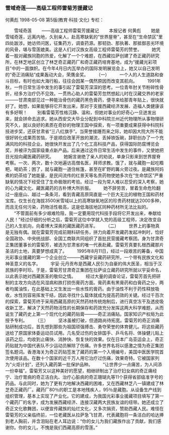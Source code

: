 ### 雪域奇莲——高级工程师雷菊芳援藏记
何黄彪
1998-05-08
第5版(教育·科技·文化)
专栏：

　　雪域奇莲
　　——高级工程师雷菊芳援藏记
　　本报记者  何黄彪
　　她是雪域奇莲，远离内地，久别亲人，赴高寒缺氧的“世界屋脊”，甚至在“生命禁区”里四处跋涉。她访师问医，征集药方，调查药源。那韧劲、那执著、那抵御恶劣环境的风骨，堪与雪莲媲美。这是人们对汉族女高级工程师雷菊芳的赞誉。
　　她凭着一股对藏族同胞的热爱，化解了一个个难题，在西藏拉萨创建了奇正藏药研究所，在林芝地区创立了林芝奇正藏药厂和奇正藏药培育基地，成为“援藏光彩项目”中的一面旗帜。在今年4月日内瓦举办的国际发明展览会上，她又以自己发明的“奇正消痛贴”成果轰动大会，荣膺金奖。
　　（一）
　　一个人的人生道路和奋斗目标，有时也如大海行船，往往会因某一偶然原因而改变其航向。
　　1991年秋，一件日常生活中发生的事引起了雷菊芳深深的思考。一位青年肘关节粉碎性骨折，经多方治疗仍不见效。一贯热心助人的雷菊芳忽然想起儿时在汉藏交界的老家———甘肃南部见过一种能治骨伤的藏药黑色膏药，便寻来给那青年贴上，很快就好了。她想，如果能够将它开发出来，那对于支援西藏经济发展、造福人类健康该有多好啊！
　　别看雷菊芳性格沉静、温和，但她对事业的好奇心一旦迸发出来，就会拼命去追求。她从西安交大毕业分配到中科院兰州近代物理所从事物理研究不久，就以良好的素质在奇妙的物理王国中探索，有一项重要成果获得中科院科技进步奖，还获甘肃省“三八红旗手”。当荣誉接踵而来之际，她却因大院大所不能很好转化成果而苦恼，于是顺应改革开放的潮流，丢掉铁饭碗，辞职创办了一个充满风险的科技企业。她很快开发出了几个化工高科技产品，获得国际防腐博览会奖，并被评为国家级重点新产品。后来通过这件日常生活中发生的事件，又使她把目光投向藏医藏药研究。
　　她婉言谢绝了亲人的劝说，单身只影来到世界屋脊考察。一次、两次，数十次地遍访高僧名医，拜师求教。饿了，就与藏胞一起吃糌粑，喝奶茶；困了，就与藏胞一道住帐篷，甚至在旷野的篝火旁过夜。是藏族阿妈煮的奶茶给了她能量，是民间流传的红景天等名贵药物使她多次在“生命禁区”严重缺氧的情况下经受住了生命极限的考验。经过一段为常人难以忍受的深入考察，她的心为藏文化、藏医藏药的古朴博大所折服。
　　她不辞劳苦，冒着生命危险翻过一座座山、越过一条条河，看到青藏高原简直是一个巨大无比的植物王国和药材宝库。仅生长在海拔3500米雪域以上的高寒缺氧地区的珍贵药材就达2000多种，而且无任何污染，药物活性极高，这是低海拔地区同种药材所无法比拟的。
　　“不管面前有多少艰难险阻，我一定要用现代科技手段将它开发出来，奉献给人民！”经过仔细的分析之后，雷菊芳这位中学就入党的高级工程师，决定改变自己的人生航向，向着博大深奥的藏医藏药进军。
　　（二）
　　世界上的事物真是无独有偶。就在雷菊芳完成前期科研任务，拼力向着开发藏药发起冲刺时，恰好全国政协、中央统战部、全国工商联共同组织了首批民营援藏考察团。身为甘肃奇正集团董事长的雷菊芳，被选为甘肃省的唯一代表赴藏。雷菊芳真要扎根西藏那片圣洁的土地，真要梦想成真了。
　　1995年8月11日，经过一段艰苦的筹备，中国光彩事业援藏的第一个企业创立———西藏宇妥藏药研究所，一个带有民族文化和神圣意义的名字。
　　宇妥·元丹贡布是西藏人民引为自豪的伟大医圣，相当于汉民族的李时珍。于是，雷菊芳甘肃奇正集团在拉萨设立藏药研究所就以宇妥命名，以此表示她对西藏医圣的敬仰之情。
　　经过大量的调查论证，雷菊芳首先把研制的主攻方向选在风湿病和跌打损伤膏药方面。膏药素有黑膏药和白膏药之分，两者均属油性，在此基础上又生发出一些水性的膏药。由于油性不利于药性释放吸收，水性则容易挥发干结，因此寻找什么载体就成为提高药效的关键。经过千百次的探索，雷菊芳终于采用西藏高原的天然药材传统炮制后，进行真空冻干及透皮吸收新工艺，解决了天然药物活性的长期保存和药效充分发挥这两大科学难题，从而诞生了藏药史上第一个现代化的藏药贴膏———奇正消痛贴。国家知识产权局为此授予专利。
　　（三）
　　坚冰虽被打破，但道路尚待拓宽。雷菊芳的奇正消痛贴研制成功后，首先想到那些为祖国顽强搏击、勇夺荣誉的体育健儿。将这些藏药送给了原国家体委运动员试用。几名受过伤的女排国手、乒乓名将、体操健儿贴上该药之后，均收到止痛快、消肿快、恢复快的效果。仅在日本广岛亚运会上，奇正药贴就为中国代表队不少运动员解除了伤痛。许多世界名将以感激之情为奇正集团签名题词。香港海关为奇正药贴签发了藏药的第一个入境编号，美国中医医学院首次使用该品。在数十个国家的近千万人用它治疗过伤痛，效果奇特。它被国家列为“火炬计划”，还列入藏药第一批保护品种。
　　“让世界少一点痛苦，为人间添一份幸福”。雷菊芳又以这种美好的愿望，相继研制出了治疗妇女病的奇正痛经宁、治疗胃病的奇正洁白丸、治疗心脏病的奇正珊瑚丸等11个获得省部级准字号的药品。与此同时，她为了更有力地解决西藏的困难，又在西藏林芝八一镇建成了林芝奇正藏药厂。藏药厂80％的职工是本地残疾人，95％是藏胞。从设备生产线到组织管理，基本上实现了产业化。它的建成，为我国光彩事业援藏项目填写了第一个藏药厂的名字，成为发展西藏经济、连接汉藏两大民族友谊的纽带。她还成立了奇正文化歌舞团，以便宣传藏族的灿烂文化，又多次捐资，赞助西藏人民。难怪在雷菊芳的父亲临终前，一位老藏医从拉萨急飞甘肃，代表藏胞将一条洁白的哈达捧到老人胸前，并含泪贴在老人耳边说：“你的女儿为我们藏族作出了贡献，我们感谢你。你的女儿，不愧是我们西藏高原的雪莲。”
